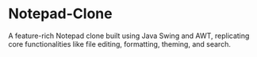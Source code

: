 # Notepad-Clone
A feature-rich Notepad clone built using Java Swing and AWT, replicating core functionalities like file editing, formatting, theming, and search.
